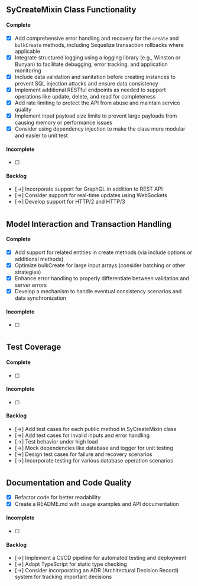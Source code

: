## **SyCreateMixin Class Functionality**

#### Complete

- [x] Add comprehensive error handling and recovery for the `create` and `bulkCreate` methods, including Sequelize transaction rollbacks where applicable
- [x] Integrate structured logging using a logging library (e.g., Winston or Bunyan) to facilitate debugging, error tracking, and application monitoring
- [x] Include data validation and sanitation before creating instances to prevent SQL injection attacks and ensure data consistency
- [x] Implement additional RESTful endpoints as needed to support operations like update, delete, and read for completeness
- [x] Add rate limiting to protect the API from abuse and maintain service quality
- [x] Implement input payload size limits to prevent large payloads from causing memory or performance issues
- [x] Consider using dependency injection to make the class more modular and easier to unit test

#### Incomplete

- [ ]

#### Backlog

- [->] Incorporate support for GraphQL in addition to REST API
- [->] Consider support for real-time updates using WebSockets
- [->] Develop support for HTTP/2 and HTTP/3

#

## **Model Interaction and Transaction Handling**

#### Complete

- [x] Add support for related entities in create methods (via include options or additional methods)
- [x] Optimize bulkCreate for large input arrays (consider batching or other strategies)
- [x] Enhance error handling to properly differentiate between validation and server errors
- [x] Develop a mechanism to handle eventual consistency scenarios and data synchronization

#### Incomplete

- [ ]

#

## **Test Coverage**

#### Complete

- [ ]

#### Incomplete

- [ ]

#### Backlog

- [->] Add test cases for each public method in SyCreateMixin class
- [->] Add test cases for invalid inputs and error handling
- [->] Test behavior under high load
- [->] Mock dependencies like database and logger for unit testing
- [->] Design test cases for failure and recovery scenarios
- [->] Incorporate testing for various database operation scenarios

#

## **Documentation and Code Quality**

- [x] Refactor code for better readability
- [x] Create a README.md with usage examples and API documentation

#### Incomplete

- [ ]

#### Backlog

- [->] Implement a CI/CD pipeline for automated testing and deployment
- [->] Adopt TypeScript for static type checking
- [->] Consider incorporating an ADR (Architectural Decision Record) system for tracking important decisions
